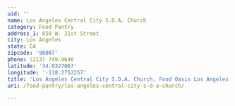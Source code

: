 ```yaml
---
uid: ''
name: Los Angeles Central City S.D.A. Church
category: Food Pantry
address_1: 650 W. 21st Street
city: Los Angeles
state: CA
zipcode: '90007'
phone: (213) 749-9646
latitude: '34.0327067'
longitude: '-118.2752257'
title: 'Los Angeles Central City S.D.A. Church, Food Oasis Los Angeles'
uri: /food-pantry/los-angeles-central-city-s-d-a-church/

---
```


